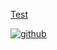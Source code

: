 [Test](File/Test.md)

[![github](https://badgen.net/badge/>>/GitHub/cyan)](https://github.com/doocs/doocs.github.io)